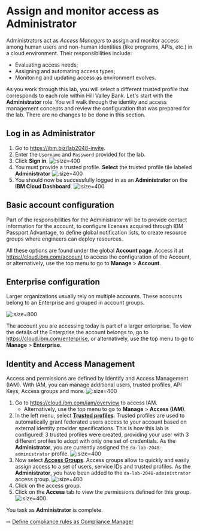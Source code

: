 # Assign and monitor access as Administrator

Administrators act as *Access Managers* to assign and monitor access among human users and non-human identities (like programs, APIs, etc.) in a cloud environment. Their responsibilities include:
* Evaluating access needs;
* Assigning and automating access types;
* Monitoring and updating access as environment evolves.

As you work through this lab, you will select a different trusted profile that corresponds to each role within Hill Valley Bank. Let's start with the **Administrator** role. You will walk through the identity and access management concepts and review the configuration that was prepared for the lab. There are no changes to be done in this section.

## Log in as Administrator

1. Go to https://ibm.biz/lab2048-invite.
1. Enter the `Username` and `Password` provided for the lab.
1. Click **Sign in**.
  ![](images/20-lab-login.png ':size=400')
1. You must provide a trusted profile. **Select** the trusted profile tile labeled **Administrator**
  ![](images/20-select-profile.png ':size=400')
1. You should now be successfully logged in as an **Administrator** on the **IBM Cloud Dashboard**.
  ![](images/20-dashboard.png ':size=400')

## Basic account configuration

Part of the responsibilities for the Administrator will be to provide contact information for the account, to configure licenses acquired through IBM Passport Advantage, to define global notification lists, to create resource groups where engineers can deploy resources.

All these options are found under the global **Account page**. Access it at https://cloud.ibm.com/account to access the configuration of the Account, or alternatively, use the top menu to go to **Manage** > **Account**.

## Enterprise configuration

Larger organizations usually rely on multiple accounts. These accounts belong to an Enterprise and grouped in account groups.

![](images/20-enterprise-hierarchy.svg ':size=800')

The account you are accessing today is part of a larger enterprise. To view the details of the Enterprise the account belongs to, go to https://cloud.ibm.com/enterprise, or alternatively, use the top menu to go to **Manage** > **Enterprise**.

## Identity and Access Management

Access and permissions are defined by Identify and Access Management (IAM). With IAM, you can manage additional users, trusted profiles, API Keys, Access groups and more.
   ![](images/20-iam.png ':size=400')

1. Go to https://cloud.ibm.com/iam/overview to access IAM.
   * Alternatively, use the top menu to go to **Manage** > **Access (IAM)**.
1. In the left menu, select **[Trusted profiles](https://cloud.ibm.com/iam/trusted-profiles)**. Trusted profiles are used to automatically grant federated users access to your account based on external identity provider specifications. This is how this lab is configured! 3 trusted profiles were created, providing your user with 3 different profiles to adopt with only one set of credentials. As the **Administrator**, you are currently assigned the `da-lab-2048-administrator` profile.
   ![](images/20-trusted-profiles.png ':size=400')
1. Now select **[Access Groups](https://cloud.ibm.com/iam/groups)**. Access groups allow to quickly and easily assign access to a set of users, service IDs and trusted profiles. As the **Administrator**, you have been added to the `da-lab-2048-administrator` access group.
   ![](images/20-access-groups.png ':size=400')
1. Click on the access group.
1. Click on the **Access** tab to view the permissions defined for this group.
   ![](images/20-access-group-permissions.png ':size=400')

You task as **Administrator** is complete.

⇨ [Define compliance rules as Compliance Manager](25-compliance.md)
